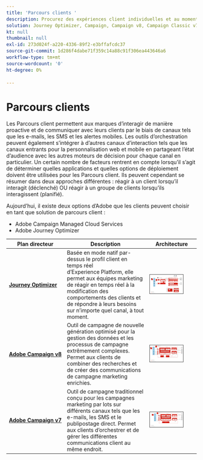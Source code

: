 ```yaml
---
title: 'Parcours clients '
description: Procurez des expériences client individuelles et au moment opportun d’un type d’écran à l’autre.
solution: Journey Optimizer, Campaign, Campaign v8, Campaign Classic v7, Campaign Standard, Experience Platform
kt: null
thumbnail: null
exl-id: 273d024f-a220-4336-89f2-e3bffafcdc37
source-git-commit: 1d286f4dabe71f359c14a88c91f306ea443646a6
workflow-type: tm+mt
source-wordcount: '0'
ht-degree: 0%

---
```


# Parcours clients

Les Parcours client permettent aux marques d’interagir de manière proactive et de communiquer avec leurs clients par le biais de canaux tels que les e-mails, les SMS et les alertes mobiles. Les outils d’orchestration peuvent également s’intégrer à d’autres canaux d’interaction tels que les canaux entrants pour la personnalisation web et mobile en partageant l’état d’audience avec les autres moteurs de décision pour chaque canal en particulier. Un certain nombre de facteurs rentrent en compte lorsqu’il s’agit de déterminer quelles applications et quelles options de déploiement doivent être utilisées pour les Parcours client. Ils peuvent cependant se résumer dans deux approches différentes : réagir à un client lorsqu’il interagit (déclenché) OU réagir à un groupe de clients lorsqu’ils interagissent (planifié).

Aujourd’hui, il existe deux options d’Adobe que les clients peuvent choisir en tant que solution de parcours client :

<ul><li>Adobe Campaign Managed Cloud Services</li><li>Adobe Journey Optimizer</li></ul>

| Plan directeur | Description | Architecture |
|---|---|---|
| **[Journey Optimizer](journey-optimizer.md)** | Basée en mode natif par-dessus le profil client en temps réel d’Experience Platform, elle permet aux équipes marketing de réagir en temps réel à la modification des comportements des clients et de répondre à leurs besoins sur n’importe quel canal, à tout moment. | <img src="assets/ajo-architecture.svg" alt="Architecture de référence du plan directeur Journey Optimizer" style="width:75%; border:1px solid #4a4a4a" /> |
| **[Adobe Campaign v8](campaign-v8.md)** | Outil de campagne de nouvelle génération optimisé pour la gestion des données et les processus de campagne extrêmement complexes. Permet aux clients de combiner des recherches et de créer des communications de campagne marketing enrichies. | <img src="assets/campaign-v8-architecture.svg" alt="Architecture de référence du plan directeur de Campaign v8" style="width:75%; border:1px solid #4a4a4a" /> |
| **[Adobe Campaign v7](campaign-v7.md)** | Outil de campagne traditionnel conçu pour les campagnes marketing par lots sur différents canaux tels que les e-mails, les SMS et le publipostage direct. Permet aux clients d’orchestrer et de gérer les différentes communications client au même endroit. | <img src="assets/campaign-v7-architecture.svg" alt="Architecture de référence du plan directeur de Campaign v7" style="width:75%; border:1px solid #4a4a4a" /> |

